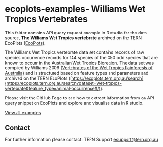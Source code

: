 # ecoplots-examples- Williams Wet Tropics Vertebrates
This folder contains API query request example in R studio for the data source, **The Williams Wet Tropics vertebrate** archived on the TERN EcoPlots (<a href="https://ecoplots.tern.org.au/search">EcoPlots)</a>. 

The Williams Wet Tropics vertebrate data set contains records of raw species occurrence records for 144 species of the  350 odd species that are known to occurr in the Australian Wet Tropics Bioregion. The data set was 
compiled by Williams 2006 (<a href="https://rainforest-crc.jcu.edu.au/publications/vertebrate_distributions_full.pdf">Vertebrates of the Wet Tropics Rainforests of Australia)</a> and is structured based on feature types and parameters and archived on the TERN EcoPlots ([https://ecoplots.tern.org.au/search](https://ecoplots.tern.org.au/search?dataset=wet-tropics-vertebrate&feature_type=animal-occurrence#/)). 

Please visit the GitHub Page to see how to extract information from an API query snippet on EcoPlots and explore and visualise data in R studio.  

[View all examples](https://ternaustralia.github.io/ecoplots-examples/)

## Contact

For further information please contact:
TERN Support
esupport@tern.org.au


